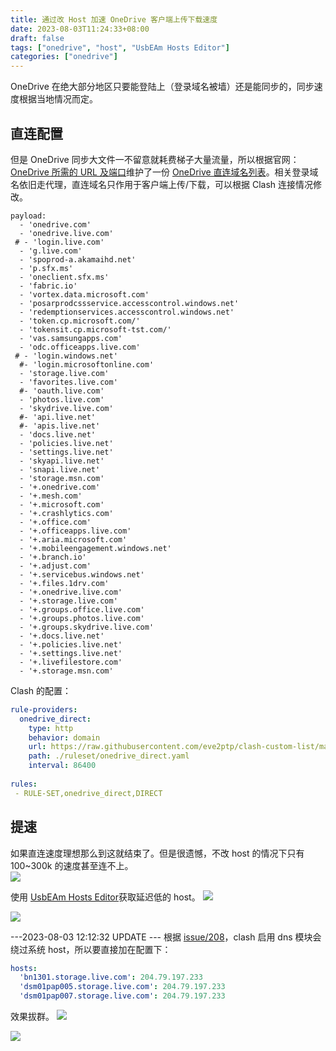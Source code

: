```yaml
---
title: 通过改 Host 加速 OneDrive 客户端上传下载速度
date: 2023-08-03T11:24:33+08:00
draft: false
tags: ["onedrive", "host", "UsbEAm Hosts Editor"]
categories: ["onedrive"]
---
```


OneDrive 在绝大部分地区只要能登陆上（登录域名被墙）还是能同步的，同步速度根据当地情况而定。

## 直连配置
但是 OneDrive 同步大文件一不留意就耗费梯子大量流量，所以根据官网：[OneDrive 所需的 URL 及端口](https://learn.microsoft.com/zh-cn/sharepoint/required-urls-and-ports)维护了一份 [OneDrive 直连域名列表](https://raw.githubusercontent.com/eve2ptp/clash-custom-list/main/clash_onedrive_direct.txt)。相关登录域名依旧走代理，直连域名只作用于客户端上传/下载，可以根据 Clash 连接情况修改。
```shell
payload:
  - 'onedrive.com'
  - 'onedrive.live.com'
 # - 'login.live.com'
  - 'g.live.com'
  - 'spoprod-a.akamaihd.net'
  - 'p.sfx.ms'
  - 'oneclient.sfx.ms'
  - 'fabric.io'
  - 'vortex.data.microsoft.com'
  - 'posarprodcssservice.accesscontrol.windows.net'
  - 'redemptionservices.accesscontrol.windows.net'
  - 'token.cp.microsoft.com/'
  - 'tokensit.cp.microsoft-tst.com/'
  - 'vas.samsungapps.com'
  - 'odc.officeapps.live.com'
 # - 'login.windows.net'
  #- 'login.microsoftonline.com'
  - 'storage.live.com'
  - 'favorites.live.com'
  #- 'oauth.live.com'
  - 'photos.live.com'
  - 'skydrive.live.com'
  #- 'api.live.net'
  #- 'apis.live.net'
  - 'docs.live.net'
  - 'policies.live.net'
  - 'settings.live.net'
  - 'skyapi.live.net'
  - 'snapi.live.net'
  - 'storage.msn.com'
  - '+.onedrive.com'
  - '+.mesh.com'
  - '+.microsoft.com'
  - '+.crashlytics.com'
  - '+.office.com'
  - '+.officeapps.live.com'
  - '+.aria.microsoft.com'
  - '+.mobileengagement.windows.net'
  - '+.branch.io'
  - '+.adjust.com'
  - '+.servicebus.windows.net'
  - '+.files.1drv.com'
  - '+.onedrive.live.com'
  - '+.storage.live.com'
  - '+.groups.office.live.com'
  - '+.groups.photos.live.com'
  - '+.groups.skydrive.live.com'
  - '+.docs.live.net'
  - '+.policies.live.net'
  - '+.settings.live.net'
  - '+.livefilestore.com'
  - '+.storage.msn.com'
```

Clash 的配置：
```yaml
rule-providers:
  onedrive_direct:
    type: http
    behavior: domain
    url: https://raw.githubusercontent.com/eve2ptp/clash-custom-list/main/clash_onedrive_direct.txt
    path: ./ruleset/onedrive_direct.yaml
    interval: 86400
   
rules:
 - RULE-SET,onedrive_direct,DIRECT
```

## 提速
如果直连速度理想那么到这就结束了。但是很遗憾，不改 host 的情况下只有 100~300k 的速度甚至连不上。  
![](https://s2.loli.net/2023/08/03/5Ji1Bv2lZoTUuAn.png)

使用 [UsbEAm Hosts Editor](https://www.dogfight360.com/blog/475/)获取延迟低的 host。
![](https://s2.loli.net/2023/08/03/V3psOt9N26zYo7l.png)

![](https://s2.loli.net/2023/08/03/mDeho6Z8JTB7CXt.png)

---2023-08-03 12:12:32 UPDATE ---
根据 [issue/208](https://github.com/Dreamacro/clash/issues/208)，clash 启用 dns 模块会绕过系统 host，所以要直接加在配置下：
```yaml
hosts:
  'bn1301.storage.live.com': 204.79.197.233
  'dsm01pap005.storage.live.com': 204.79.197.233
  'dsm01pap007.storage.live.com': 204.79.197.233
```

效果拔群。
![](https://s2.loli.net/2023/08/03/Rs91M85FUvd4qhQ.png)

![](https://s2.loli.net/2023/08/03/zbfYBOtDAvEVXFM.png)